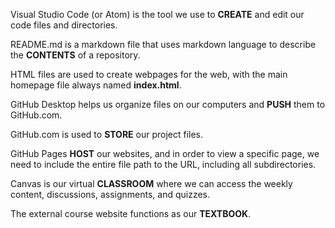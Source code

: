 Visual Studio Code (or Atom) is the tool we use to **CREATE** and edit our code files and directories.

README.md is a markdown file that uses markdown language to describe the  **CONTENTS** of a repository.

HTML files are used to create webpages for the web, with the main homepage file always named **index.html**.

GitHub Desktop helps us organize files on our computers and **PUSH** them to GitHub.com.

GitHub.com is used to **STORE** our project files.

GitHub Pages **HOST** our websites, and in order to view a specific page, we need to include the entire file path to the URL, including all subdirectories.

Canvas is our virtual **CLASSROOM** where we can access the weekly content, discussions, assignments, and quizzes.

The external course website functions as our **TEXTBOOK**.
